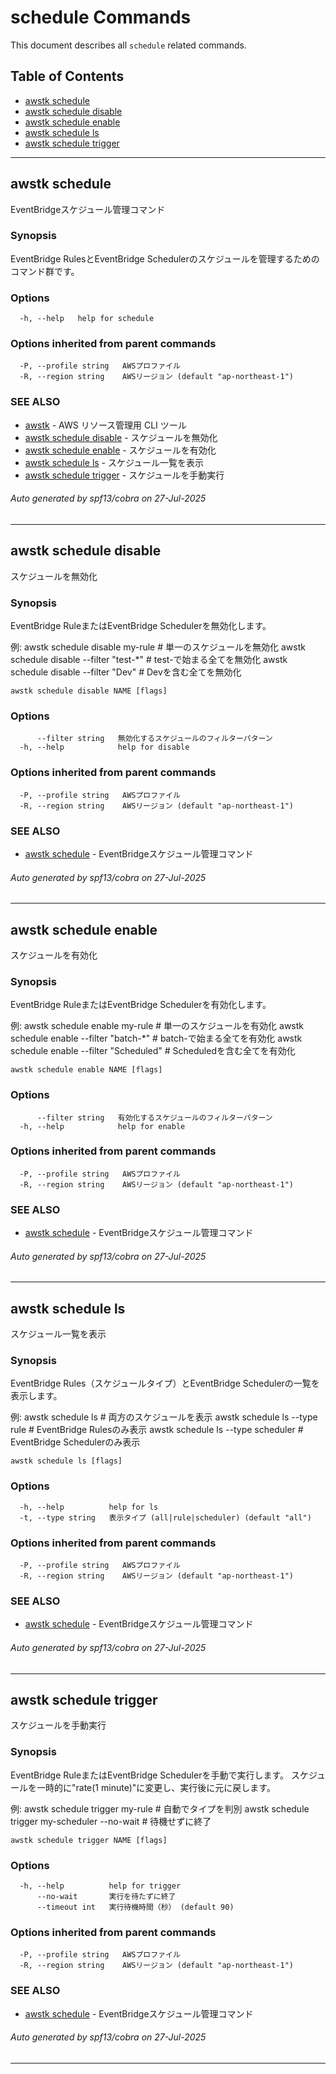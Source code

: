 # schedule Commands

This document describes all `schedule` related commands.

## Table of Contents

- [awstk schedule](#awstk-schedule)
- [awstk schedule disable](#awstk-schedule-disable)
- [awstk schedule enable](#awstk-schedule-enable)
- [awstk schedule ls](#awstk-schedule-ls)
- [awstk schedule trigger](#awstk-schedule-trigger)

---

## awstk schedule

EventBridgeスケジュール管理コマンド

### Synopsis

EventBridge RulesとEventBridge Schedulerのスケジュールを管理するためのコマンド群です。

### Options

```
  -h, --help   help for schedule
```

### Options inherited from parent commands

```
  -P, --profile string   AWSプロファイル
  -R, --region string    AWSリージョン (default "ap-northeast-1")
```

### SEE ALSO

* [awstk](README.md)	 - AWS リソース管理用 CLI ツール
* [awstk schedule disable](schedule.md#awstk-schedule-disable)	 - スケジュールを無効化
* [awstk schedule enable](schedule.md#awstk-schedule-enable)	 - スケジュールを有効化
* [awstk schedule ls](schedule.md#awstk-schedule-ls)	 - スケジュール一覧を表示
* [awstk schedule trigger](schedule.md#awstk-schedule-trigger)	 - スケジュールを手動実行

###### Auto generated by spf13/cobra on 27-Jul-2025

---

## awstk schedule disable

スケジュールを無効化

### Synopsis

EventBridge RuleまたはEventBridge Schedulerを無効化します。

例:
  awstk schedule disable my-rule               # 単一のスケジュールを無効化
  awstk schedule disable --filter "test-*"     # test-で始まる全てを無効化
  awstk schedule disable --filter "Dev"        # Devを含む全てを無効化

```
awstk schedule disable NAME [flags]
```

### Options

```
      --filter string   無効化するスケジュールのフィルターパターン
  -h, --help            help for disable
```

### Options inherited from parent commands

```
  -P, --profile string   AWSプロファイル
  -R, --region string    AWSリージョン (default "ap-northeast-1")
```

### SEE ALSO

* [awstk schedule](schedule.md)	 - EventBridgeスケジュール管理コマンド

###### Auto generated by spf13/cobra on 27-Jul-2025

---

## awstk schedule enable

スケジュールを有効化

### Synopsis

EventBridge RuleまたはEventBridge Schedulerを有効化します。

例:
  awstk schedule enable my-rule                # 単一のスケジュールを有効化
  awstk schedule enable --filter "batch-*"     # batch-で始まる全てを有効化
  awstk schedule enable --filter "Scheduled"   # Scheduledを含む全てを有効化

```
awstk schedule enable NAME [flags]
```

### Options

```
      --filter string   有効化するスケジュールのフィルターパターン
  -h, --help            help for enable
```

### Options inherited from parent commands

```
  -P, --profile string   AWSプロファイル
  -R, --region string    AWSリージョン (default "ap-northeast-1")
```

### SEE ALSO

* [awstk schedule](schedule.md)	 - EventBridgeスケジュール管理コマンド

###### Auto generated by spf13/cobra on 27-Jul-2025

---

## awstk schedule ls

スケジュール一覧を表示

### Synopsis

EventBridge Rules（スケジュールタイプ）とEventBridge Schedulerの一覧を表示します。

例:
  awstk schedule ls                    # 両方のスケジュールを表示
  awstk schedule ls --type rule       # EventBridge Rulesのみ表示
  awstk schedule ls --type scheduler  # EventBridge Schedulerのみ表示

```
awstk schedule ls [flags]
```

### Options

```
  -h, --help          help for ls
  -t, --type string   表示タイプ (all|rule|scheduler) (default "all")
```

### Options inherited from parent commands

```
  -P, --profile string   AWSプロファイル
  -R, --region string    AWSリージョン (default "ap-northeast-1")
```

### SEE ALSO

* [awstk schedule](schedule.md)	 - EventBridgeスケジュール管理コマンド

###### Auto generated by spf13/cobra on 27-Jul-2025

---

## awstk schedule trigger

スケジュールを手動実行

### Synopsis

EventBridge RuleまたはEventBridge Schedulerを手動で実行します。
スケジュールを一時的に"rate(1 minute)"に変更し、実行後に元に戻します。

例:
  awstk schedule trigger my-rule              # 自動でタイプを判別
  awstk schedule trigger my-scheduler --no-wait # 待機せずに終了

```
awstk schedule trigger NAME [flags]
```

### Options

```
  -h, --help          help for trigger
      --no-wait       実行を待たずに終了
      --timeout int   実行待機時間（秒） (default 90)
```

### Options inherited from parent commands

```
  -P, --profile string   AWSプロファイル
  -R, --region string    AWSリージョン (default "ap-northeast-1")
```

### SEE ALSO

* [awstk schedule](schedule.md)	 - EventBridgeスケジュール管理コマンド

###### Auto generated by spf13/cobra on 27-Jul-2025

---

